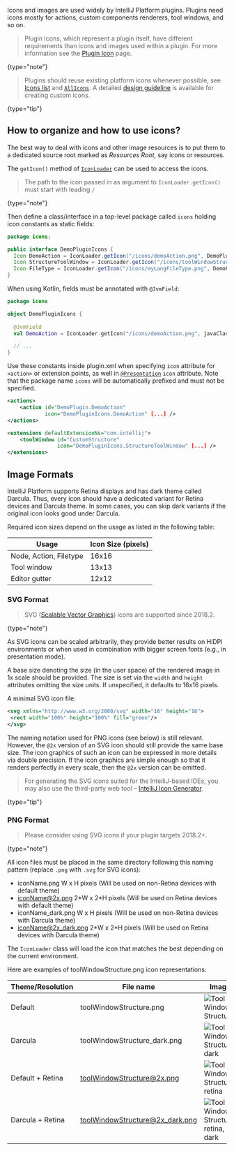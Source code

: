 [//]: # (title: Working with Icons and Images)

<!-- Copyright 2000-2021 JetBrains s.r.o. and other contributors. Use of this source code is governed by the Apache 2.0 license that can be found in the LICENSE file. -->

Icons and images are used widely by IntelliJ Platform plugins.
Plugins need icons mostly for actions, custom components renderers, tool windows, and so on.

 >  Plugin Icons, which represent a plugin itself, have different requirements than icons and images used within a plugin.
 > For more information see the [Plugin Icon](plugin_icon_file.md) page.
 >
 {type="note"}

 > Plugins should reuse existing platform icons whenever possible, see [Icons list](https://jetbrains.design/intellij/resources/icons_list/) and [`AllIcons`](upsource:///platform/util/src/com/intellij/icons/AllIcons.java).
 > A detailed [design guideline](https://jetbrains.design/intellij/principles/icons/) is available for creating custom icons.
 >
 {type="tip"}

## How to organize and how to use icons?

The best way to deal with icons and other image resources is to put them to a dedicated source root marked as *Resources Root*, say <path>icons</path> or <path>resources</path>.

The `getIcon()` method of [`IconLoader`](upsource:///platform/util/ui/src/com/intellij/openapi/util/IconLoader.java) can be used to access the icons.

 > The path to the icon passed in as argument to `IconLoader.getIcon()` must start with leading `/`
 >
 {type="note"}

Then define a class/interface in a top-level package called `icons` holding icon constants as static fields:
                            
<tabs>
<tab title="Java">

```java
package icons;

public interface DemoPluginIcons {
  Icon DemoAction = IconLoader.getIcon("/icons/demoAction.png", DemoPluginIcons.class);
  Icon StructureToolWindow = IconLoader.getIcon("/icons/toolWindowStructure.png", DemoPluginIcons.class);
  Icon FileType = IconLoader.getIcon("/icons/myLangFileType.png", DemoPluginIcons.class);
}
```

</tab>
       
<tab title="Kotlin">

When using Kotlin, fields must be annotated with `@JvmField`:

```kotlin
package icons

object DemoPluginIcons {
  
  @JvmField
  val DemoAction = IconLoader.getIcon("/icons/demoAction.png", javaClass)

  // ...
}
```

</tab>
</tabs>      

Use these constants inside <path>plugin.xml</path> when specifying `icon` attribute for `<action>` or extension points, as well in [`@Presentation`](upsource:///platform/platform-api/src/com/intellij/ide/presentation/Presentation.java) `icon` attribute.
Note that the package name `icons` will be automatically prefixed and must not be specified.

```xml
<actions>
    <action id="DemoPlugin.DemoAction"
            icon="DemoPluginIcons.DemoAction" [...] />
</actions>

<extensions defaultExtensionNs="com.intellij">
    <toolWindow id="CustomStructure"
                icon="DemoPluginIcons.StructureToolWindow" [...] />
</extensions>

```

## Image Formats

IntelliJ Platform supports Retina displays and has dark theme called Darcula.
Thus, every icon should have a dedicated variant for Retina devices and Darcula theme.
In some cases, you can skip dark variants if the original icon looks good under Darcula.

Required icon sizes depend on the usage as listed in the following table:

| Usage                  | Icon Size (pixels) |
| ---------------------- | ------------------ |
| Node, Action, Filetype | 16x16              |
| Tool window            | 13x13              |
| Editor gutter          | 12x12              |

### SVG Format
 >  SVG ([Scalable Vector Graphics](https://en.wikipedia.org/wiki/Scalable_Vector_Graphics)) icons are supported since 2018.2.
 >
 {type="note"}

As SVG icons can be scaled arbitrarily, they provide better results on HiDPI environments or when used in combination with bigger screen fonts (e.g., in presentation mode).

A base size denoting the size (in the user space) of the rendered image in 1x scale should be provided.
The size is set via the `width` and `height` attributes omitting the size units.
If unspecified, it defaults to 16x16 pixels.

A minimal SVG icon file:

```xml
<svg xmlns="http://www.w3.org/2000/svg" width="16" height="16">
 <rect width="100%" height="100%" fill="green"/>
</svg>
```

The naming notation used for PNG icons (see below) is still relevant.
However, the `@2x` version of an SVG icon should still provide the same base size.
The icon graphics of such an icon can be expressed in more details via double precision.
If the icon graphics are simple enough so that it renders perfectly in every scale, then the `@2x` version can be omitted.

 >  For generating the SVG icons suited for the IntelliJ-based IDEs, you may also use the third-party web tool – [IntelliJ Icon Generator](https://bjansen.github.io/intellij-icon-generator/).
 >
 {type="tip"}

### PNG Format
 >  Please consider using SVG icons if your plugin targets 2018.2+.
 >
 {type="note"}

All icon files must be placed in the same directory following this naming pattern (replace `.png` with `.svg` for SVG icons):

* <path>iconName.png</path> W x H pixels (Will be used on non-Retina devices with default theme)
* <path>iconName@2x.png</path> 2\*W x 2\*H pixels (Will be used on Retina devices with default theme)
* <path>iconName_dark.png</path> W x H pixels (Will be used on non-Retina devices with Darcula theme)
* <path>iconName@2x_dark.png</path> 2\*W x 2\*H pixels (Will be used on Retina devices with Darcula theme)

The `IconLoader` class will load the icon that matches the best depending on the current environment.

Here are examples of <path>toolWindowStructure.png</path> icon representations:

| Theme/Resolution | File name                                    | Image                                                                       |
| ---------------- | -------------------------------------------- | --------------------------------------------------------------------------- |
| Default          | <path>toolWindowStructure.png</path>         | ![Tool Window Structure](toolWindowStructure.png)                       |
| Darcula          | <path>toolWindowStructure_dark.png</path>    | ![Tool Window Structure, dark](toolWindowStructure_dark.png)            |
| Default + Retina | <path>toolWindowStructure@2x.png</path>      | ![Tool Window Structure, retina](toolWindowStructure@2x.png)            |
| Darcula + Retina | <path>toolWindowStructure@2x_dark.png</path> | ![Tool Window Structure, retina, dark](toolWindowStructure@2x_dark.png) |